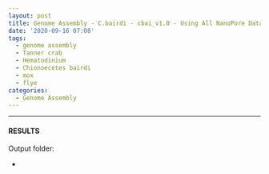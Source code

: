 ```yaml
---
layout: post
title: Genome Assembly - C.bairdi - cbai_v1.0 - Using All NanoPore Data With Flye on Mox
date: '2020-09-16 07:08'
tags: 
  - genome assembly
  - Tanner crab
  - Hematodinium
  - Chionoecetes bairdi
  - mox
  - flye
categories: 
  - Genome Assembly
---
```




---

#### RESULTS

Output folder:

- []()


